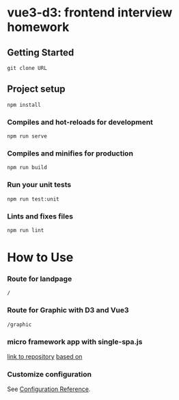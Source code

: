 # vue3-d3: frontend interview homework

## Getting Started
```
git clone URL
```


## Project setup
```
npm install
```

### Compiles and hot-reloads for development
```
npm run serve
```

### Compiles and minifies for production
```
npm run build
```

### Run your unit tests
```
npm run test:unit
```

### Lints and fixes files
```
npm run lint

```

# How to Use

### Route for landpage
```
/

```
### Route for Graphic with D3 and Vue3
```
/graphic 

```

### micro framework app with single-spa.js
[link to repository](https://github.com/hkmgosu/admetricks-root-app)
[based on](https://medium.com/bb-tutorials-and-thoughts/how-to-implement-micro-frontend-architecture-with-angular-e6828a0a049c)

### Customize configuration
See [Configuration Reference](https://cli.vuejs.org/config/).
